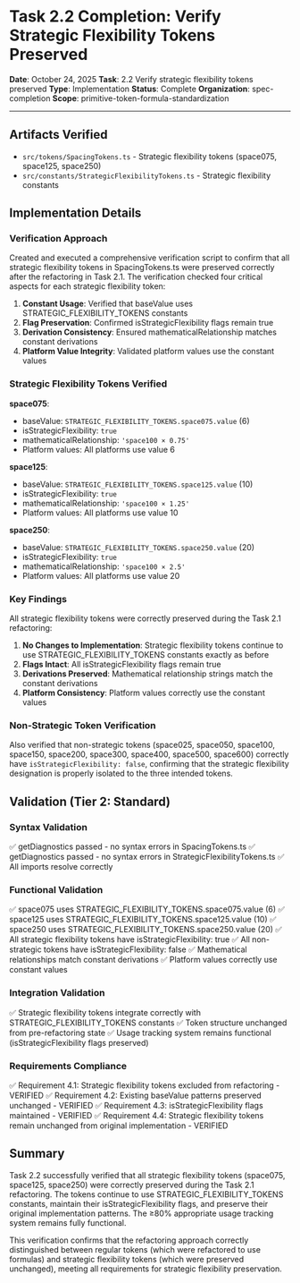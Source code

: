# Task 2.2 Completion: Verify Strategic Flexibility Tokens Preserved

**Date**: October 24, 2025
**Task**: 2.2 Verify strategic flexibility tokens preserved
**Type**: Implementation
**Status**: Complete
**Organization**: spec-completion
**Scope**: primitive-token-formula-standardization

---

## Artifacts Verified

- `src/tokens/SpacingTokens.ts` - Strategic flexibility tokens (space075, space125, space250)
- `src/constants/StrategicFlexibilityTokens.ts` - Strategic flexibility constants

## Implementation Details

### Verification Approach

Created and executed a comprehensive verification script to confirm that all strategic flexibility tokens in SpacingTokens.ts were preserved correctly after the refactoring in Task 2.1. The verification checked four critical aspects for each strategic flexibility token:

1. **Constant Usage**: Verified that baseValue uses STRATEGIC_FLEXIBILITY_TOKENS constants
2. **Flag Preservation**: Confirmed isStrategicFlexibility flags remain true
3. **Derivation Consistency**: Ensured mathematicalRelationship matches constant derivations
4. **Platform Value Integrity**: Validated platform values use the constant values

### Strategic Flexibility Tokens Verified

**space075**:
- baseValue: `STRATEGIC_FLEXIBILITY_TOKENS.space075.value` (6)
- isStrategicFlexibility: `true`
- mathematicalRelationship: `'space100 × 0.75'`
- Platform values: All platforms use value 6

**space125**:
- baseValue: `STRATEGIC_FLEXIBILITY_TOKENS.space125.value` (10)
- isStrategicFlexibility: `true`
- mathematicalRelationship: `'space100 × 1.25'`
- Platform values: All platforms use value 10

**space250**:
- baseValue: `STRATEGIC_FLEXIBILITY_TOKENS.space250.value` (20)
- isStrategicFlexibility: `true`
- mathematicalRelationship: `'space100 × 2.5'`
- Platform values: All platforms use value 20

### Key Findings

All strategic flexibility tokens were correctly preserved during the Task 2.1 refactoring:

1. **No Changes to Implementation**: Strategic flexibility tokens continue to use STRATEGIC_FLEXIBILITY_TOKENS constants exactly as before
2. **Flags Intact**: All isStrategicFlexibility flags remain true
3. **Derivations Preserved**: Mathematical relationship strings match the constant derivations
4. **Platform Consistency**: Platform values correctly use the constant values

### Non-Strategic Token Verification

Also verified that non-strategic tokens (space025, space050, space100, space150, space200, space300, space400, space500, space600) correctly have `isStrategicFlexibility: false`, confirming that the strategic flexibility designation is properly isolated to the three intended tokens.

## Validation (Tier 2: Standard)

### Syntax Validation
✅ getDiagnostics passed - no syntax errors in SpacingTokens.ts
✅ getDiagnostics passed - no syntax errors in StrategicFlexibilityTokens.ts
✅ All imports resolve correctly

### Functional Validation
✅ space075 uses STRATEGIC_FLEXIBILITY_TOKENS.space075.value (6)
✅ space125 uses STRATEGIC_FLEXIBILITY_TOKENS.space125.value (10)
✅ space250 uses STRATEGIC_FLEXIBILITY_TOKENS.space250.value (20)
✅ All strategic flexibility tokens have isStrategicFlexibility: true
✅ All non-strategic tokens have isStrategicFlexibility: false
✅ Mathematical relationships match constant derivations
✅ Platform values correctly use constant values

### Integration Validation
✅ Strategic flexibility tokens integrate correctly with STRATEGIC_FLEXIBILITY_TOKENS constants
✅ Token structure unchanged from pre-refactoring state
✅ Usage tracking system remains functional (isStrategicFlexibility flags preserved)

### Requirements Compliance
✅ Requirement 4.1: Strategic flexibility tokens excluded from refactoring - VERIFIED
✅ Requirement 4.2: Existing baseValue patterns preserved unchanged - VERIFIED
✅ Requirement 4.3: isStrategicFlexibility flags maintained - VERIFIED
✅ Requirement 4.4: Strategic flexibility tokens remain unchanged from original implementation - VERIFIED

## Summary

Task 2.2 successfully verified that all strategic flexibility tokens (space075, space125, space250) were correctly preserved during the Task 2.1 refactoring. The tokens continue to use STRATEGIC_FLEXIBILITY_TOKENS constants, maintain their isStrategicFlexibility flags, and preserve their original implementation patterns. The ≥80% appropriate usage tracking system remains fully functional.

This verification confirms that the refactoring approach correctly distinguished between regular tokens (which were refactored to use formulas) and strategic flexibility tokens (which were preserved unchanged), meeting all requirements for strategic flexibility preservation.
